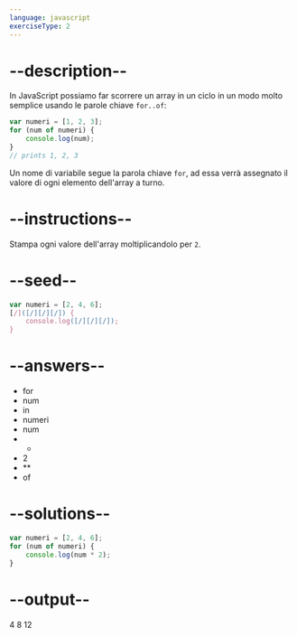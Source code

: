 ```yaml
---
language: javascript
exerciseType: 2
---
```


# --description--

In JavaScript possiamo far scorrere un array in un ciclo in un modo molto semplice usando le parole chiave `for..of`:
```javascript
var numeri = [1, 2, 3];
for (num of numeri) {
	console.log(num);
}
// prints 1, 2, 3 
```
Un nome di variabile segue la parola chiave `for`, ad essa verrà assegnato il valore di ogni elemento dell'array a turno.

# --instructions--

Stampa ogni valore dell'array moltiplicandolo per `2`.

# --seed--

```javascript
var numeri = [2, 4, 6];
[/]([/][/][/]) {
    console.log([/][/][/]);
}
```

# --answers--

- for 
- num 
- in 
- numeri
- num 
- * 
- 2
- ** 
- of 

# --solutions--

```javascript
var numeri = [2, 4, 6];
for (num of numeri) {
    console.log(num * 2);
}
```

# --output--

4
8
12
